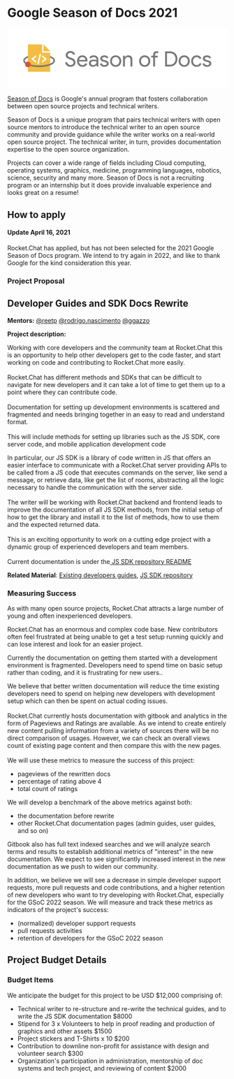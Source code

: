 # Google Season of Docs 2021

[![Google Season of Docs 2019](https://github.com/Sing-Li/bbug/raw/master/images/gsodlogo.png)](https://developers.google.com/season-of-docs/)

[Season of Docs](https://g.co/seasonofdocs) is Google's annual program that fosters collaboration between open source projects and technical writers.

Season of Docs is a unique program that pairs technical writers with open source mentors to introduce the technical writer to an open source community and provide guidance while the writer works on a real-world open source project. The technical writer, in turn, provides documentation expertise to the open source organization.

Projects can cover a wide range of fields including Cloud computing, operating systems, graphics, medicine, programming languages, robotics, science, security and many more. Season of Docs is not a recruiting program or an internship but it does provide invaluable experience and looks great on a resume!

## How to apply

#### Update April 16, 2021

Rocket.Chat has applied, but has not been selected for the 2021 Google Season of Docs program. We intend to try again in 2022, and like to thank Google for the kind consideration this year.

### Project Proposal

## Developer Guides and SDK Docs Rewrite

**Mentors:** [@reetp](https://open.rocket.chat/direct/reetp) [@rodrigo.nascimento](https://open.rocket.chat/direct/rodrigo.nascimento) [@ggazzo](https://open.rocket.chat/direct/guilherme.gazzo)

**Project description:**

Working with core developers and the community team at Rocket.Chat this is an opportunity to help other developers get to the code faster, and start working on code and contributing to Rocket.Chat more easily.\
\
Rocket.Chat has different methods and SDKs that can be difficult to navigate for new developers and it can take a lot of time to get them up to a point where they can contribute code.\
\
Documentation for setting up development environments is scattered and fragmented and needs bringing together in an easy to read and understand format.\
\
This will include methods for setting up libraries such as the JS SDK, core server code, and mobile application development code

In particular, our JS SDK is a library of code written in JS that offers an easier interface to communicate with a Rocket.Chat server providing APIs to be called from a JS code that executes commands on the server, like send a message, or retrieve data, like get the list of rooms, abstracting all the logic necessary to handle the communication with the server side.\
\
The writer will be working with Rocket.Chat backend and frontend leads to improve the documentation of all JS SDK methods, from the initial setup of how to get the library and install it to the list of methods, how to use them and the expected returned data.\
\
This is an exciting opportunity to work on a cutting edge project with a dynamic group of experienced developers and team members.\
\
Current documentation is under the[ JS SDK repository README](https://github.com/RocketChat/Rocket.Chat.js.SDK)

**Related Material**: [Existing developers guides](https://docs.rocket.chat/guides/developer), [JS SDK repository](https://github.com/RocketChat/Rocket.Chat.js.SDK)

### Measuring Success

As with many open source projects, Rocket.Chat attracts a large number of young and often inexperienced developers.

Rocket.Chat has an enormous and complex code base. New contributors often feel frustrated at being unable to get a test setup running quickly and can lose interest and look for an easier project.

Currently the documentation on getting them started with a development environment is fragmented. Developers need to spend time on basic setup rather than coding, and it is frustrating for new users..

We believe that better written documentation will reduce the time existing developers need to spend on helping new developers with development setup which can then be spent on actual coding issues.\
\
Rocket.Chat currently hosts documentation with gitbook and analytics in the form of Pageviews and Ratings are available. As we intend to create entirely new content pulling information from a variety of sources there will be no direct comparison of usages. However, we can check an overall views count of existing page content and then compare this with the new pages.\
\
We will use these metrics to measure the success of this project:

* pageviews of the rewritten docs
* percentage of rating above 4
* total count of ratings

We will develop a benchmark of the above metrics against both:

* the documentation before rewrite
* other Rocket.Chat documentation pages (admin guides, user guides, and so on)

Gitbook also has full text indexed searches and we will analyze search terms and results to establish additional metrics of "interest" in the new documentation. We expect to see significantly increased interest in the new documentation as we push to widen our community.

In addition, we believe we will see a decrease in simple developer support requests, more pull requests and code contributions, and a higher retention of new developers who want to try developing with Rocket.Chat, especially for the GSoC 2022 season. We will measure and track these metrics as indicators of the project's success:

* (normalized) developer support requests
* pull requests activities
* retention of developers for the GSoC 2022 season

## Project Budget Details

### Budget Items

We anticipate the budget for this project to be USD $12,000 comprising of:

* Technical writer to re-structure and re-write the technical guides, and to write the JS SDK documentation $8000
* Stipend for 3 x Volunteers to help in proof reading and production of graphics and other assets $1500
* Project stickers and T-Shirts x 10 $200
* Contribution to downline non-profit for assistance with design and volunteer search $300
* Organization's participation in administration, mentorship of doc systems and tech project, and reviewing of content $2000
